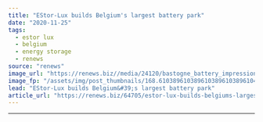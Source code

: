```yaml
---
title: "EStor-Lux builds Belgium's largest battery park"
date: "2020-11-25"
tags: 
  - estor lux
  - belgium
  - energy storage
  - renews
source: "renews"
image_url: "https://renews.biz//media/24120/bastogne_battery_impression_credit_estor_lux-1.jpg?mode=crop&width=770&heightratio=0.6103896103896103896103896104&slimmage=true"
image_fp: "/assets/img/post_thumbnails/168.6103896103896103896103896104&slimmage=true"
lead: "EStor-Lux builds Belgium&#39;s largest battery park"
article_url: "https://renews.biz/64705/estor-lux-builds-belgiums-largest-battery-park/"
---
```


---
